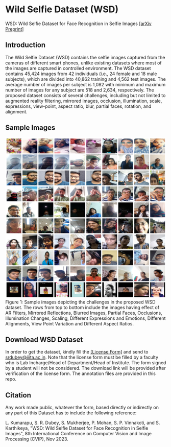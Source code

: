 # Wild Selfie Dataset (WSD)

WSD: Wild Selfie Dataset for Face Recognition in Selfie Images
[[arXiv Preprint]](https://arxiv.org/pdf/2302.07245.pdf)

## Introduction
The Wild Selfie Dataset (WSD) contains the selfie images captured from the cameras of different smart phones, unlike existing datasets where most of the images are captured in controlled environment. The WSD dataset contains 45,424 images from 42 individuals (i.e., 24 female and 18 male subjects), which are divided into 40,862 training and 4,562 test images. The average number of images per subject is 1,082 with minimum and maximum number of images for any subject are 518 and 2,634, respectively. The proposed dataset consists of several challenges, including but not limited to augmented reality filtering, mirrored images, occlusion, illumination, scale, expressions, view-point, aspect ratio, blur, partial faces, rotation, and alignment.

## Sample Images
![WSD](WSD_Image_Samples.png)
Figure 1: Sample images depicting the challenges in the proposed WSD dataset. The rows from top to bottom include the images having effect of AR Filters, Mirrored Reflections, Blurred Images, Partial Faces, Occlusions, Illumination Changes, Scaling, Different Expressions and Emotions, Different Alignments, View Point Variation and Different Aspect Ratios.

## Download WSD Dataset
In order to get the dataset, kindly fill the [[License Form]](https://github.com/shivram1987/WildSelfieDataset/blob/main/LICENSE_AGREEMENT_WildSelfieDataset.pdf) and send to srdubey@iiita.ac.in. Note that the license form must be filled by a faculty who is Lab Incharge/Head of Department/Head of Institute. The form signed by a student will not be considered. The download link will be provided after verification of the license form. The annotation files are provided in this repo.

## Citation
Any work made public, whatever the form, based directly or indirectly on any part of this Dataset has to include the following reference:

L. Kumarapu, S. R. Dubey, S. Mukherjee, P. Mohan, S. P. Vinnakoti, and S. Karthikeya, "WSD: Wild Selfie Dataset for Face Recognition in Selfie Images", 8th International Conference on Computer Vision and Image Processing (CVIP), Nov 2023.
